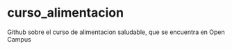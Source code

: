 # curso_alimentacion
Github sobre el curso de alimentacion saludable, que se encuentra en Open Campus
